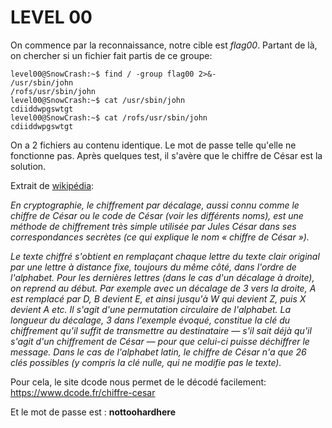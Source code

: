 # LEVEL 00

On commence par la reconnaissance, notre cible est *flag00*. Partant de là, on chercher si un fichier fait partis de ce groupe:

```
level00@SnowCrash:~$ find / -group flag00 2>&-
/usr/sbin/john
/rofs/usr/sbin/john
level00@SnowCrash:~$ cat /usr/sbin/john 
cdiiddwpgswtgt
level00@SnowCrash:~$ cat /rofs/usr/sbin/john 
cdiiddwpgswtgt
```

On a 2 fichiers au contenu identique. Le mot de passe telle qu'elle ne fonctionne pas. Après quelques test, il s'avère que le chiffre de César est la solution.

Extrait de <a href="https://fr.wikipedia.org/wiki/Chiffrement_par_d%C3%A9calage">wikipédia</a>:

*En cryptographie, le chiffrement par décalage, aussi connu comme le chiffre de César ou le code de César (voir les différents noms), est une méthode de chiffrement très simple utilisée par Jules César dans ses correspondances secrètes (ce qui explique le nom « chiffre de César »).*

*Le texte chiffré s'obtient en remplaçant chaque lettre du texte clair original par une lettre à distance fixe, toujours du même côté, dans l'ordre de l'alphabet. Pour les dernières lettres (dans le cas d'un décalage à droite), on reprend au début. Par exemple avec un décalage de 3 vers la droite, A est remplacé par D, B devient E, et ainsi jusqu'à W qui devient Z, puis X devient A etc. Il s'agit d'une permutation circulaire de l'alphabet. La longueur du décalage, 3 dans l'exemple évoqué, constitue la clé du chiffrement qu'il suffit de transmettre au destinataire — s'il sait déjà qu'il s'agit d'un chiffrement de César — pour que celui-ci puisse déchiffrer le message. Dans le cas de l'alphabet latin, le chiffre de César n'a que 26 clés possibles (y compris la clé nulle, qui ne modifie pas le texte).*

Pour cela, le site dcode nous permet de le décodé facilement: https://www.dcode.fr/chiffre-cesar

Et le mot de passe est : **nottoohardhere**


